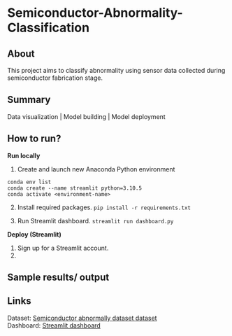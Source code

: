 # Semiconductor-Abnormality-Classification

## About 
This project aims to classify abnormality using sensor data collected during semiconductor fabrication stage. 

## Summary 
Data visualization | Model building | Model deployment 

## How to run? 
**Run locally**
1. Create and launch new Anaconda Python environment 

```
conda env list
conda create --name streamlit python=3.10.5
conda activate <environment-name>
```

2. Install required packages. `pip install -r requirements.txt`

3. Run Streamlit dashboard. `streamlit run dashboard.py`

**Deploy (Streamlit)**
1. Sign up for a Streamlit account. 
2. 


## Sample results/ output

## Links 
Dataset: [Semiconductor abnormally dataset dataset](https://www.timeseriesclassification.com/description.php?Dataset=Wafer) <br> 
Dashboard: [Streamlit dashboard](https://semiconductor-abnormality-classificationc.streamlit.app/)
